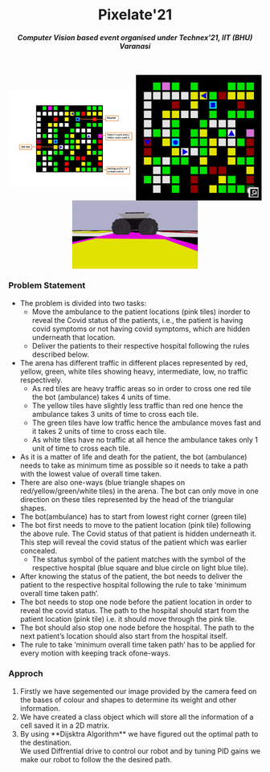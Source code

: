 <html>
<body>
    
<h1 align=center>Pixelate'21</h1>
    
<h4 align=center><em>Computer Vision based event organised under Technex'21, IIT (BHU) Varanasi</em></h4><br>
    
<p align=center>
    <img align=center src = "media/arena_details.jpg" alt = "Arena" width = "250">
    <img align=center src="media/arena_image.png" width="250">
    <img align=center src = "media/husky.gif" alt = "Bot" width = "250"> 
</p>
    
<h3> Problem Statement</h3>
<ul>
    <li>
        The problem is divided into two tasks:
        <ul>
            <li>
                Move the ambulance to the patient locations (pink tiles) inorder to reveal the Covid status of the
                patients, i.e., the patient is having covid symptoms or not having covid symptoms, which are hidden
                underneath that location.
            </li>
            <li>
                Deliver the patients to their respective hospital following the rules described below.
            </li>
        </ul>
    </li>
    <li>
        The arena has different traffic in different places represented by red, yellow, green, white tiles showing
        heavy, intermediate, low, no traffic respectively.
        <ul>
            <li>
                As red tiles are heavy traffic areas so in order to cross one red tile the bot (ambulance) takes 4 units
                of time.
            </li>
            <li>
                The yellow tiles have slightly less traffic than red one hence the ambulance takes 3 units of time to
                cross each tile.
            </li>
            <li>
                The green tiles have low traffic hence the ambulance moves fast and it takes 2 units of time to cross
                each tile.
            </li>
            <li>
                As white tiles have no traffic at all hence the ambulance takes only 1 unit of time to cross each tile.
            </li>
        </ul>
    </li>
    <li>
        As it is a matter of life and death for the patient, the bot (ambulance) needs to take as minimum time as
        possible so it needs to take a path with the lowest value of overall time taken.
    </li>
    <li>
        There are also one-ways (blue triangle shapes on red/yellow/green/white tiles) in the arena. The bot can only
        move in one direction on these tiles represented by the head of the triangular shapes.
    </li>
    <li>
        The bot(ambulance) has to start from lowest right corner (green tile)
    </li>
    <li>
        The bot first needs to move to the patient location (pink tile) following the above rule. The Covid status of
        that patient is hidden underneath it. This step will reveal the covid status of the patient which was earlier
        concealed.
        <ul>
            <li>
                The status symbol of the patient matches with the symbol of the respective hospital (blue square and
                blue circle on light blue tile).
            </li>
        </ul>
    </li>
    <li>
        After knowing the status of the patient, the bot needs to deliver the patient to the respective hospital
        following the rule to take ‘minimum overall time taken path’.
    </li>
    <li>
        The bot needs to stop one node before the patient location in order to reveal the covid status. The path to the
        hospital should start from the patient location (pink tile) i.e. it should move through the pink tile.
    </li>
    <li>
        The bot should also stop one node before the hospital. The path to the next patient’s location should also start
        from the hospital itself.
    </li>
    <li>
        The rule to take ‘minimum overall time taken path’ has to be applied for every motion with keeping track
        ofone-ways.
    </li>
</ul>
<h3> Approch </h3>
<ol>
    <li>
        Firstly we have segemented our image provided by the camera feed on the bases of colour and shapes to determine its weight and other information.
    </li>
    <li>
        We have created a class object which will store all the information of a cell saved it in a 2D matrix.
    </li>
    <li> 
        By using **Dijsktra Algorithm** we have figured out the optimal path to the destination.
    </li>
        We used Diffrential drive to control our robot and by tuning PID gains we make our robot to follow the the desired path.  
    </li>
     

</ol>
</body>
</html>
